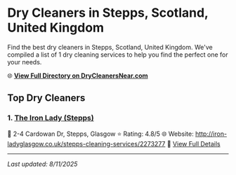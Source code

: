 # Dry Cleaners in Stepps, Scotland, United Kingdom

Find the best dry cleaners in Stepps, Scotland, United Kingdom. We've compiled a list of 1 dry cleaning services to help you find the perfect one for your needs.

🌐 **[View Full Directory on DryCleanersNear.com](https://drycleanersnear.com/city/United%20Kingdom/Scotland/Stepps)**

## Top Dry Cleaners

### 1. [The Iron Lady (Stepps)](https://drycleanersnear.com/dryCleaner/6894094bfa09c6c0709d9b3b/the-iron-lady-stepps)
📍 2-4 Cardowan Dr, Stepps, Glasgow
⭐ Rating: 4.8/5
🌐 Website: http://iron-ladyglasgow.co.uk/stepps-cleaning-services/2273277
🔗 [View Full Details](https://drycleanersnear.com/dryCleaner/6894094bfa09c6c0709d9b3b/the-iron-lady-stepps)


---

*Last updated: 8/11/2025*
